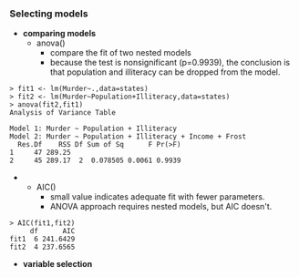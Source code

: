 ### Selecting models

* **comparing models**
  * anova\(\)
    * compare the fit of two nested models
    * because the test is nonsignificant \(p=0.9939\), the conclusion is that population and illiteracy can be dropped from the model.

```
> fit1 <- lm(Murder~.,data=states)
> fit2 <- lm(Murder~Population+Illiteracy,data=states)
> anova(fit2,fit1)
Analysis of Variance Table

Model 1: Murder ~ Population + Illiteracy
Model 2: Murder ~ Population + Illiteracy + Income + Frost
  Res.Df    RSS Df Sum of Sq      F Pr(>F)
1     47 289.25                           
2     45 289.17  2  0.078505 0.0061 0.9939
```

* * AIC\(\)
    * small value indicates adequate fit with fewer parameters.
    * ANOVA approach requires nested models, but AIC doesn't.

```
> AIC(fit1,fit2)
     df      AIC
fit1  6 241.6429
fit2  4 237.6565
```

* **variable selection**



